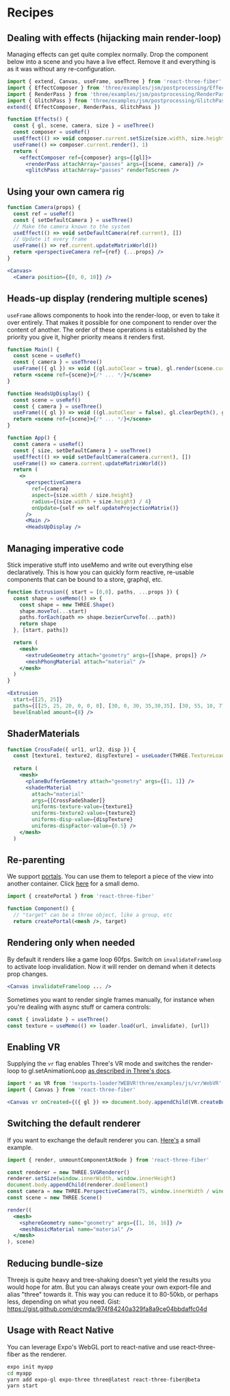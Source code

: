 # Recipes

## Dealing with effects (hijacking main render-loop)

Managing effects can get quite complex normally. Drop the component below into a scene and you have a live effect. Remove it and everything is as it was without any re-configuration.

```jsx
import { extend, Canvas, useFrame, useThree } from 'react-three-fiber'
import { EffectComposer } from 'three/examples/jsm/postprocessing/EffectComposer'
import { RenderPass } from 'three/examples/jsm/postprocessing/RenderPass'
import { GlitchPass } from 'three/examples/jsm/postprocessing/GlitchPass'
extend({ EffectComposer, RenderPass, GlitchPass })

function Effects() {
  const { gl, scene, camera, size } = useThree()
  const composer = useRef()
  useEffect(() => void composer.current.setSize(size.width, size.height), [size])
  useFrame(() => composer.current.render(), 1)
  return (
    <effectComposer ref={composer} args={[gl]}>
      <renderPass attachArray="passes" args={[scene, camera]} />
      <glitchPass attachArray="passes" renderToScreen />
```

## Using your own camera rig

```jsx
function Camera(props) {
  const ref = useRef()
  const { setDefaultCamera } = useThree()
  // Make the camera known to the system
  useEffect(() => void setDefaultCamera(ref.current), [])
  // Update it every frame
  useFrame(() => ref.current.updateMatrixWorld())
  return <perspectiveCamera ref={ref} {...props} />
}

<Canvas>
  <Camera position={[0, 0, 10]} />
```

## Heads-up display (rendering multiple scenes)

`useFrame` allows components to hook into the render-loop, or even to take it over entirely. That makes it possible for one component to render over the content of another. The order of these operations is established by the priority you give it, higher priority means it renders first.

```jsx
function Main() {
  const scene = useRef()
  const { camera } = useThree()
  useFrame(({ gl }) => void ((gl.autoClear = true), gl.render(scene.current, camera)), 100)
  return <scene ref={scene}>{/* ... */}</scene>
}

function HeadsUpDisplay() {
  const scene = useRef()
  const { camera } = useThree()
  useFrame(({ gl }) => void ((gl.autoClear = false), gl.clearDepth(), gl.render(scene.current, camera)), 10)
  return <scene ref={scene}>{/* ... */}</scene>
}

function App() {
  const camera = useRef()
  const { size, setDefaultCamera } = useThree()
  useEffect(() => void setDefaultCamera(camera.current), [])
  useFrame(() => camera.current.updateMatrixWorld())
  return (
    <>
      <perspectiveCamera
        ref={camera}
        aspect={size.width / size.height}
        radius={(size.width + size.height) / 4}
        onUpdate={self => self.updateProjectionMatrix()}
      />
      <Main />
      <HeadsUpDisplay />
```

## Managing imperative code

Stick imperative stuff into useMemo and write out everything else declaratively. This is how you can quickly form reactive, re-usable components that can be bound to a store, graphql, etc.

```jsx
function Extrusion({ start = [0,0], paths, ...props }) {
  const shape = useMemo(() => {
    const shape = new THREE.Shape()
    shape.moveTo(...start)
    paths.forEach(path => shape.bezierCurveTo(...path))
    return shape
  }, [start, paths])

  return (
    <mesh>
      <extrudeGeometry attach="geometry" args={[shape, props]} />
      <meshPhongMaterial attach="material" />
    </mesh>
  )
}

<Extrusion
  start={[25, 25]}
  paths={[[25, 25, 20, 0, 0, 0], [30, 0, 30, 35,30,35], [30, 55, 10, 77, 25, 95]]}
  bevelEnabled amount={8} />
```

## ShaderMaterials

```jsx
function CrossFade({ url1, url2, disp }) {
  const [texture1, texture2, dispTexture] = useLoader(THREE.TextureLoader, [url1, url2, disp])
  
  return (
    <mesh>
      <planeBufferGeometry attach="geometry" args={[1, 1]} />
      <shaderMaterial
        attach="material"
        args={[CrossFadeShader]}
        uniforms-texture-value={texture1}
        uniforms-texture2-value={texture2}
        uniforms-disp-value={dispTexture}
        uniforms-dispFactor-value={0.5} />
    </mesh>
  )
```

## Re-parenting

We support [portals](https://reactjs.org/docs/portals.html). You can use them to teleport a piece of the view into another container. Click [here](https://codesandbox.io/s/three-fibre-useFrame-test-fojbq) for a small demo.

```jsx
import { createPortal } from 'react-three-fiber'

function Component() {
  // "target" can be a three object, like a group, etc
  return createPortal(<mesh />, target)
```

## Rendering only when needed

By default it renders like a game loop 60fps. Switch on `invalidateFrameloop` to activate loop invalidation. Now it will render on demand when it detects prop changes.

```jsx
<Canvas invalidateFrameloop ... />
```

Sometimes you want to render single frames manually, for instance when you're dealing with async stuff or camera controls:

```jsx
const { invalidate } = useThree()
const texture = useMemo(() => loader.load(url, invalidate), [url])
```

## Enabling VR

Supplying the `vr` flag enables Three's VR mode and switches the render-loop to gl.setAnimationLoop [as described in Three's docs](https://threejs.org/docs/index.html#manual/en/introduction/How-to-create-VR-content).

```jsx
import * as VR from '!exports-loader?WEBVR!three/examples/js/vr/WebVR'
import { Canvas } from 'react-three-fiber'

<Canvas vr onCreated={({ gl }) => document.body.appendChild(VR.createButton(gl))} />
```

## Switching the default renderer

If you want to exchange the default renderer you can. [Here's](https://codesandbox.io/s/yq90n32zmx) a small example. 

```jsx
import { render, unmountComponentAtNode } from 'react-three-fiber'

const renderer = new THREE.SVGRenderer()
renderer.setSize(window.innerWidth, window.innerHeight)
document.body.appendChild(renderer.domElement)
const camera = new THREE.PerspectiveCamera(75, window.innerWidth / window.innerHeight, 0.1, 1000)
const scene = new THREE.Scene()

render((
  <mesh>
    <sphereGeometry name="geometry" args={[1, 16, 16]} />
    <meshBasicMaterial name="material" />
  </mesh>
), scene)
```

## Reducing bundle-size

Threejs is quite heavy and tree-shaking doesn't yet yield the results you would hope for atm. But you can always create your own export-file and alias "three" towards it. This way you can reduce it to 80-50kb, or perhaps less, depending on what you need. Gist: https://gist.github.com/drcmda/974f84240a329fa8a9ce04bbdaffc04d


## Usage with React Native

You can leverage Expo's WebGL port to react-native and use react-three-fiber as the renderer.

```bash
expo init myapp
cd myapp
yarn add expo-gl expo-three three@latest react-three-fiber@beta
yarn start
```